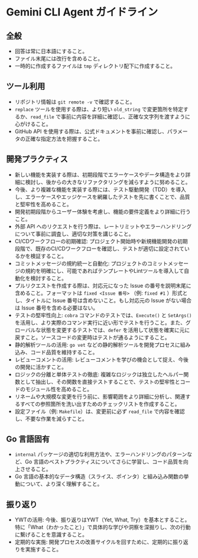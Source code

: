 # Gemini CLI Agent ガイドライン

## 全般

- 回答は常に日本語にすること。
- ファイル末尾には改行を含めること。
- 一時的に作成するファイルは `tmp` ディレクトリ配下に作成すること。

## ツール利用

- リポジトリ情報は `git remote -v` で確認すること。
- `replace` ツールを使用する際は、より短い `old_string` で変更箇所を特定するか、`read_file` で事前に内容を詳細に確認し、正確な文字列を渡すように心がけること。
- GitHub API を使用する際は、公式ドキュメントを事前に確認し、パラメータの正確な指定方法を把握すること。

## 開発プラクティス

- 新しい機能を実装する際は、初期段階でエラーケースやデータ構造をより詳細に検討し、後からの大きなリファクタリングを減らすように努めること。
- 今後、より複雑な機能を実装する際には、テスト駆動開発（TDD）を導入し、エラーケースやエッジケースを網羅したテストを先に書くことで、品質と堅牢性を高めること。
- 開発初期段階からユーザー体験を考慮し、機能の要件定義をより詳細に行うこと。
- 外部 API へのリクエストを行う際は、レートリミットやエラーハンドリングについて事前に調査し、適切な対策を講じること。
- CI/CDワークフローの初期確認: プロジェクト開始時や新規機能開発の初期段階で、既存のCI/CDワークフローを確認し、テストが適切に設定されているかを検証すること。
- コミットメッセージの規約統一と自動化: プロジェクトのコミットメッセージの規約を明確にし、可能であればテンプレートやLintツールを導入して自動化を検討すること。
- プルリクエストを作成する際は、対応元になった Issue の番号を説明末尾に含めること。フォーマットは `fixed <Issue 番号>` （例: `fixed #1` ）形式とし、タイトルに Issue 番号は含めないこと。もし対応元の Issue がない場合は Issue 番号を含める必要はない。
- テストの堅牢性向上: `cobra` コマンドのテストでは、`Execute()` と `SetArgs()` を活用し、より実際のコマンド実行に近い形でテストを行うこと。また、グローバルな状態を変更するテストでは、`defer` を活用して状態を確実に元に戻すこと。ソースコードの変更時はテストが通るようにすること。
- 静的解析ツールの活用: `go vet` などの静的解析ツールを開発プロセスに組み込み、コード品質を維持すること。
- レビューコメントの活用: レビューコメントを学びの機会として捉え、今後の開発に活かすこと。
- ロジックの分離と単体テストの徹底: 複雑なロジックは独立したヘルパー関数として抽出し、その関数を直接テストすることで、テストの堅牢性とコードのモジュール性を高めること。
- リネームや大規模な変更を行う前に、影響範囲をより詳細に分析し、関連するすべての参照箇所を洗い出すためのチェックリストを作成すること。
- 設定ファイル（例: `Makefile`）は、変更前に必ず `read_file` で内容を確認し、不要な作業を減らすこと。

## Go 言語固有

- `internal` パッケージの適切な利用方法や、エラーハンドリングのパターンなど、Go 言語のベストプラクティスについてさらに学習し、コード品質を向上させること。
- Go 言語の基本的なデータ構造（スライス、ポインタ）と組み込み関数の挙動について、より深く理解すること。

## 振り返り

- YWTの活用: 今後、振り返りはYWT（Yet, What, Try）を基本とすること。特に「What（わかったこと）」で具体的な学びや洞察を深掘りし、次の行動に繋げることを意識すること。
- 定期的な実施: 開発プロセスの改善サイクルを回すために、定期的に振り返りを実施すること。
